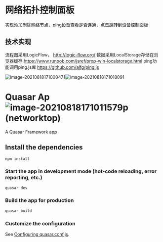 # 网络拓扑控制面板
实现添加删除网络节点，ping设备查看是否连通，点击跳转到设备控制面板

## 技术实现
流程图采用LogicFlow， http://logic-flow.org/
数据采用LocalStorage存储在浏览器缓存 https://www.runoob.com/jsref/prop-win-localstorage.html
ping功能调用ping.js库 https://github.com/alfg/ping.js

![image-20210818171000471](http://markdowntc.wanqqq29.cn//image-20210818171000471.png)![image-20210818171018091](http://markdowntc.wanqqq29.cn//image-20210818171018091.png)


# Quasar Ap![image-20210818171011579](C:\Users\Aris\AppData\Roaming\Typora\typora-user-images\image-20210818171011579.png)p (networktop)

A Quasar Framework app

## Install the dependencies
```bash
npm install
```

### Start the app in development mode (hot-code reloading, error reporting, etc.)
```bash
quasar dev
```


### Build the app for production
```bash
quasar build
```

### Customize the configuration
See [Configuring quasar.conf.js](https://v2.quasar.dev/quasar-cli/quasar-conf-js).

